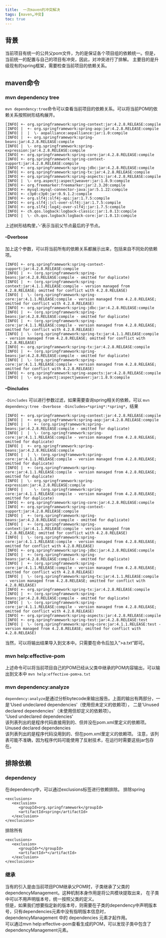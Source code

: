 ```yaml
---
title:  一次maven的冲突解决
tags: [maven,冲突]
toc: true
---
```


## 背景
当前项目有统一的公共父pom文件，为的是保证各个项目组的依赖统一。但是，当前统一的配置与自己的项目有冲突，因此，对冲突进行了排解。
主要目的是升级现有的spring框架，需要检查当前项目的依赖关系。
## maven命令

### mvn dependency tree
`mvn dependency:tree`命令可以查看当前项目的依赖关系。可以将当前POM的依赖关系按照树形结构展开。
```
[INFO] +- org.springframework:spring-context:jar:4.2.8.RELEASE:compile
[INFO] |  +- org.springframework:spring-aop:jar:4.2.8.RELEASE:compile
[INFO] |  |  \- aopalliance:aopalliance:jar:1.0:compile
[INFO] |  +- org.springframework:spring-beans:jar:4.2.8.RELEASE:compile
[INFO] |  \- org.springframework:spring-expression:jar:4.2.8.RELEASE:compile
[INFO] +- org.springframework:spring-core:jar:4.2.8.RELEASE:compile
[INFO] +- org.springframework:spring-context-support:jar:4.2.8.RELEASE:compile
[INFO] +- org.springframework:spring-jdbc:jar:4.2.8.RELEASE:compile
[INFO] +- org.springframework:spring-tx:jar:4.2.8.RELEASE:compile
[INFO] +- org.springframework:spring-aspects:jar:4.2.8.RELEASE:compile
[INFO] |  \- org.aspectj:aspectjweaver:jar:1.8.9:compile
[INFO] +- org.freemarker:freemarker:jar:2.3.20:compile
[INFO] +- mysql:mysql-connector-java:jar:5.1.22:compile
[INFO] +- c3p0:c3p0:jar:0.9.1.2:compile
[INFO] +- org.slf4j:slf4j-api:jar:1.7.5:compile
[INFO] +- org.slf4j:jcl-over-slf4j:jar:1.7.5:compile
[INFO] +- org.slf4j:log4j-over-slf4j:jar:1.7.5:compile
[INFO] +- ch.qos.logback:logback-classic:jar:1.0.13:compile
[INFO] |  \- ch.qos.logback:logback-core:jar:1.0.13:compile
```
上述树形结构里，’\-’表示当前父节点最后的子节点。

#### –Dverbose
加上这个参数，可以将当前所有的依赖关系都展示出来，包括来自不同处的依赖项。
```
[INFO] +- org.springframework:spring-context-support:jar:4.2.8.RELEASE:compile
[INFO] |  +- (org.springframework:spring-beans:jar:4.2.8.RELEASE:compile - omitted for duplicate)
[INFO] |  +- (org.springframework:spring-context:jar:4.1.1.RELEASE:compile - version managed from 4.2.8.RELEASE; omitted for conflict with 4.2.8.RELEASE)
[INFO] |  \- (org.springframework:spring-core:jar:4.1.1.RELEASE:compile - version managed from 4.2.8.RELEASE; omitted for conflict with 4.2.8.RELEASE)
[INFO] +- org.springframework:spring-jdbc:jar:4.2.8.RELEASE:compile
[INFO] |  +- (org.springframework:spring-beans:jar:4.2.8.RELEASE:compile - omitted for duplicate)
[INFO] |  +- (org.springframework:spring-core:jar:4.1.1.RELEASE:compile - version managed from 4.2.8.RELEASE; omitted for conflict with 4.2.8.RELEASE)
[INFO] |  \- (org.springframework:spring-tx:jar:4.1.1.RELEASE:compile - version managed from 4.2.8.RELEASE; omitted for conflict with 4.2.8.RELEASE)
[INFO] +- org.springframework:spring-tx:jar:4.2.8.RELEASE:compile
[INFO] |  +- (org.springframework:spring-beans:jar:4.2.8.RELEASE:compile - omitted for duplicate)
[INFO] |  \- (org.springframework:spring-core:jar:4.1.1.RELEASE:compile - version managed from 4.2.8.RELEASE; omitted for conflict with 4.2.8.RELEASE)
[INFO] +- org.springframework:spring-aspects:jar:4.2.8.RELEASE:compile
[INFO] |  \- org.aspectj:aspectjweaver:jar:1.8.9:compile
```
#### –Dincludes
`-Dincludes` 可以进行参数过滤，如果需要查询spring相关的依赖，可以
`mvn dependency:tree -Dverbose -Dincludes=*spring*:*spring*`，结果
```
[INFO] +- org.springframework:spring-context:jar:4.2.8.RELEASE:compile
[INFO] |  +- org.springframework:spring-aop:jar:4.2.8.RELEASE:compile
[INFO] |  |  +- (org.springframework:spring-beans:jar:4.2.8.RELEASE:compile - omitted for duplicate)
[INFO] |  |  \- (org.springframework:spring-core:jar:4.1.1.RELEASE:compile - version managed from 4.2.8.RELEASE; omitted for duplicate)
[INFO] |  +- org.springframework:spring-beans:jar:4.2.8.RELEASE:compile
[INFO] |  |  \- (org.springframework:spring-core:jar:4.1.1.RELEASE:compile - version managed from 4.2.8.RELEASE; omitted for duplicate)
[INFO] |  +- (org.springframework:spring-core:jar:4.1.1.RELEASE:compile - version managed from 4.2.8.RELEASE; omitted for duplicate)
[INFO] |  \- org.springframework:spring-expression:jar:4.2.8.RELEASE:compile
[INFO] |     \- (org.springframework:spring-core:jar:4.1.1.RELEASE:compile - version managed from 4.2.8.RELEASE; omitted for duplicate)
[INFO] +- org.springframework:spring-core:jar:4.2.8.RELEASE:compile
[INFO] +- org.springframework:spring-context-support:jar:4.2.8.RELEASE:compile
[INFO] |  +- (org.springframework:spring-beans:jar:4.2.8.RELEASE:compile - omitted for duplicate)
[INFO] |  +- (org.springframework:spring-context:jar:4.1.1.RELEASE:compile - version managed from 4.2.8.RELEASE; omitted for conflict with 4.2.8.RELEASE)
[INFO] |  \- (org.springframework:spring-core:jar:4.1.1.RELEASE:compile - version managed from 4.2.8.RELEASE; omitted for conflict with 4.2.8.RELEASE)
[INFO] +- org.springframework:spring-jdbc:jar:4.2.8.RELEASE:compile
[INFO] |  +- (org.springframework:spring-beans:jar:4.2.8.RELEASE:compile - omitted for duplicate)
[INFO] |  +- (org.springframework:spring-core:jar:4.1.1.RELEASE:compile - version managed from 4.2.8.RELEASE; omitted for conflict with 4.2.8.RELEASE)
[INFO] |  \- (org.springframework:spring-tx:jar:4.1.1.RELEASE:compile - version managed from 4.2.8.RELEASE; omitted for conflict with 4.2.8.RELEASE)
[INFO] +- org.springframework:spring-tx:jar:4.2.8.RELEASE:compile
[INFO] |  +- (org.springframework:spring-beans:jar:4.2.8.RELEASE:compile - omitted for duplicate)
[INFO] |  \- (org.springframework:spring-core:jar:4.1.1.RELEASE:compile - version managed from 4.2.8.RELEASE; omitted for conflict with 4.2.8.RELEASE)
[INFO] +- org.springframework:spring-aspects:jar:4.2.8.RELEASE:compile
[INFO] +- org.springframework:spring-test:jar:4.2.8.RELEASE:test
[INFO] |  \- (org.springframework:spring-core:jar:4.1.1.RELEASE:test - version managed from 4.2.8.RELEASE; omitted for conflict with 4.2.8.RELEASE)
```
当然，可以将输出结果导入到文本中。只需要在命令后加入”>a.txt”即可。

###	 mvn help:effective-pom
上述命令可以将当前项目自己的POM已经从父类中继承的POM内容输出，可以输出到文本中
`mvn help:effective-pom>a.txt`

### mvn dependency:analyze
`dependency:analyze`是通过分析bytecode来输出报告。上面的输出有两部分，一是'Used undeclared dependencies'（使用但未定义的依赖项），
二是'Unused declared dependencies'（未使用但却定义的依赖项）。   
'Used undeclared dependencies'   
该列表列出的是程序代码直接用到的、但并没在pom.xml里定义的依赖项。   
Unused declared dependencies   
该列表列出的是程序代码没用到的、但在pom.xml里定义的依赖项。
注意，该列表可能不准确，因为程序代码可能使用了反射技术，在运行时需要这些jar包存在。

## 排除依赖

### dependency
在dependency中，可以通过exclusions标签进行依赖排除。
排除spring
```
<exclusions>
   <exclusion>
      <groupId>org.springframework</groupId>
      <artifactId>spring</artifactId>
   </exclusion>
</exclusions>
```
排除所有
```
<exclusions>
   <exclusion>
      <groupId>*</groupId>
      <artifactId>*</artifactId>
   </exclusion>
</exclusions>
```
### 继承
当有的引入是由当前项目POM继承父POM时，子类继承了父类的dependencyManagement。这种机制本身作用是将公共模块提取出来，
在子类中可以不用声明版本号，统一按照父类的定义。   
但是，如果我们想要指定新的版本号，则需要在子类的dependency中声明版本号，只有dependencies元素中没有指明版本信息时，
dependencyManagement 中的 dependencies 元素才起作用。   
可以通过mvn help:effective-pom查看生成的POM，可以发现子类中包含了dependencyManagement元素。